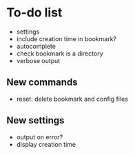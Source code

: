 # To-do list

- settings
- include creation time in bookmark?
- autocomplete
- check bookmark is a directory
- verbose output

## New commands

- reset: delete bookmark and config files

## New settings

- output on error?
- display creation time
